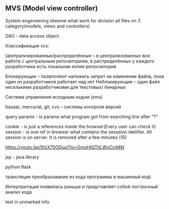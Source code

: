## MVS (Model view controller)

System engeneering sheeme what work for division all files on 3 category(models, views and controllers)

DAO - data access object.

Классификация vcs:

Централизированные/распределённые – в централизованных вся работа с центральным репозиторием, в распределённых у каждого разработчика есть локальная копия репоозитория

Блокирующие – позвлоляют наложить запрет на изменение файла, пока один из разработчиков работает над нет
Неблокирующие – один файл несклькими разработчиками
для текстовых/ бинарных

Система управления исходным кодом (sms)

bazaar, mercurial, git, cvs – системы контроля версий

query params - is params what program got from searching line after "?"

cookie - is just a references inside the browser(Every user can check it)
session - is one ref in browser what contains the sesseion idetifier. All session is on server. It is removed after a few minutes (15)

https://youtu.be/5fzX70ODuoI?si=GmuHlQThLWvCcA8N

jsp - java library

python flask

трансляция преобразование из кода программы в машинный код\

Интерпритация появилась раньше и представляет собой построчный анализ кода

test in unmarked info